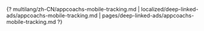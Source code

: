 {? multilang/zh-CN/appcoachs-mobile-tracking.md | localized/deep-linked-ads/appcoachs-mobile-tracking.md | pages/deep-linked-ads/appcoachs-mobile-tracking.md ?}
